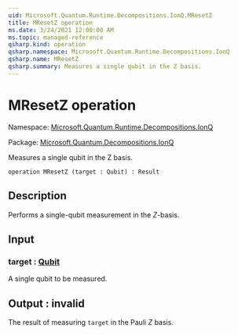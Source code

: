 ```yaml
---
uid: Microsoft.Quantum.Runtime.Decompositions.IonQ.MResetZ
title: MResetZ operation
ms.date: 3/24/2021 12:00:00 AM
ms.topic: managed-reference
qsharp.kind: operation
qsharp.namespace: Microsoft.Quantum.Runtime.Decompositions.IonQ
qsharp.name: MResetZ
qsharp.summary: Measures a single qubit in the Z basis.
---
```


# MResetZ operation

Namespace: [Microsoft.Quantum.Runtime.Decompositions.IonQ](xref:Microsoft.Quantum.Runtime.Decompositions.IonQ)

Package: [Microsoft.Quantum.Decompositions.IonQ](https://nuget.org/packages/Microsoft.Quantum.Decompositions.IonQ)


Measures a single qubit in the Z basis.

```qsharp
operation MResetZ (target : Qubit) : Result
```


## Description

Performs a single-qubit measurement in the $Z$-basis.

## Input

### target : [Qubit](xref:microsoft.quantum.lang-ref.qubit)

A single qubit to be measured.



## Output : __invalid<Result>__

The result of measuring `target` in the Pauli $Z$ basis.